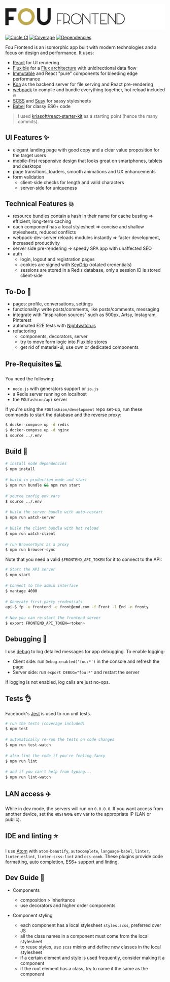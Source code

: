 ![Fou Frontend](header.png)

[![Circle CI](https://img.shields.io/circleci/project/FOUfashion/frontend/master.svg)](https://circleci.com/gh/FOUfashion/frontend)
[![Coverage](https://img.shields.io/coveralls/FOUfashion/frontend/master.svg)](https://coveralls.io/github/FOUfashion/frontend?branch=master)
[![Dependencies](https://img.shields.io/david/FOUfashion/frontend.svg)](https://david-dm.org/FOUfashion/frontend)

Fou Frontend is an isomorphic app built with modern technologies and a focus on design and performance. It uses:

- [React](https://facebook.github.io/react/) for UI rendering
- [Fluxible](http://fluxible.io/) for a [Flux architecture](https://facebook.github.io/flux/docs/overview.html) with unidirectional data flow
- [Immutable](https://facebook.github.io/immutable-js/) and React "pure" components for bleeding edge performance
- [Koa](http://koajs.com/) as the backend server for file serving and React pre-rendering
- [webpack](http://webpack.github.io/) to compile and bundle everything together, hot reload included :fire:
- [SCSS](http://sass-lang.com/) and [Susy](http://susy.oddbird.net/) for sassy stylesheets
- [Babel](https://babeljs.io/) for classy ES6+ code

> I used [kriasoft/react-starter-kit](https://github.com/kriasoft/react-starter-kit) as a starting point (hence the many commits).

## UI Features :sparkles:

- elegant landing page with good copy and a clear value proposition for the target users
- mobile-first responsive design that looks great on smartphones, tablets and desktops
- page transitions, loaders, smooth animations and UX enhancements
- form validation
  - client-side checks for length and valid characters
  - server-side for uniqueness

## Technical Features :boom:

- resource bundles contain a hash in their name for cache busting => efficient, long-term caching
- each component has a local stylesheet => concise and shallow stylesheets, reduced conflicts
- webpack-dev-server reloads modules instantly => faster development, increased productivity
- server side pre-rendering => speedy SPA app with unaffected SEO
- auth
  - login, logout and registration pages
  - cookies are signed with [KeyGrip](https://github.com/jed/keygrip) (rotated credentials)
  - sessions are stored in a Redis database, only a session ID is stored client-side

## To-Do :dizzy:

- pages: profile, conversations, settings
- functionality: write posts/comments, like posts/comments, messaging
- integrate with "inspiration sources" such as 500px, Artsy, Instagram, Pinterest
- automated E2E tests with [Nightwatch.js](http://nightwatchjs.org/)
- refactoring
  - components, decorators, server
  - try to move form logic into Fluxible stores
  - get rid of material-ui; use own or dedicated components

## Pre-Requisites :computer:

You need the following:

- `node.js` with generators support or `io.js`
- a Redis server running on localhost
- the `FOUfashion/api` server

If you're using the `FOUfashion/development` repo set-up, run these commands to start the database and the reverse proxy:

```bash
$ docker-compose up -d redis
$ docker-compose up -d nginx
$ source ../.env
```

## Build :pray:

```bash
# install node dependencies
$ npm install

# build in production mode and start
$ npm run bundle && npm run start

# source config env vars
$ source ../.env

# build the server bundle with auto-restart
$ npm run watch-server

# build the client bundle with hot reload
$ npm run watch-client

# run BrowserSync as a proxy
$ npm run browser-sync
```

Note that you need a valid `$FRONTEND_API_TOKEN` for it to connect to the API:

```bash
# Start the API server
$ npm start

# Connect to the admin interface
$ vantage 4000

# Generate first-party credentials
api~$ fp -u frontend -e front@end.com -f Front -l End -n fronty

# Now you can re-start the frontend server
$ export FRONTEND_API_TOKEN=<token>
```

## Debugging :bug:

I use [debug](https://github.com/visionmedia/debug) to log detailed messages for app debugging. To enable logging:

- Client side: run `Debug.enabled('fou:*')` in the console and refresh the page
- Server side: run `export DEBUG="fou:*"` and restart the server

If logging is not enabled, log calls are just no-ops.

## Tests :ok_hand:

Facebook's [Jest](https://facebook.github.io/jest/) is used to run unit tests.

```bash
# run the tests (coverage included)
$ npm test

# automatically re-run the tests on code changes
$ npm run test-watch

# also lint the code if you're feeling fancy
$ npm run lint

# and if you can't help from typing...
$ npm run lint-watch
```

## LAN access :airplane:

While in dev mode, the servers will run on `0.0.0.0`. If you want access from another device, set the `HOSTNAME` env var to the appropriate IP (LAN or public).

## IDE and linting :star:

I use [Atom](https://atom.io/) with `atom-beautify`, `autocomplete`, `language-babel`, `linter`, `linter-eslint`, `linter-scss-lint` and `css-comb`. These plugins provide code formatting, auto completion, ES6+ support and linting.

## Dev Guide :notebook_with_decorative_cover:

- Components
  - composition > inheritance
  - use decorators and higher order components

- Component styling
  - each component has a local stylesheet `styles.scss`, preferred over JS
  - all the class names in a component must come from the local stylesheet
  - to reuse styles, use `scss` mixins and define new classes in the local stylesheet
  - if a certain element and style is used frequently, consider making it a component
  - if the root element has a class, try to name it the same as the component
